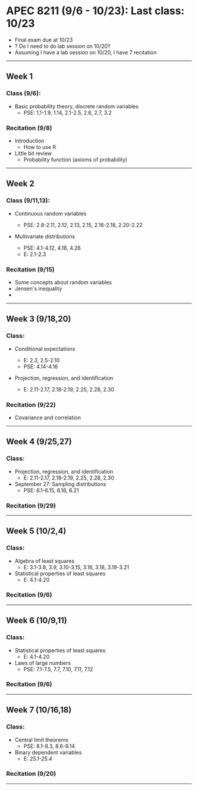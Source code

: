 # APEC 8211 (9/6 - 10/23): Last class: 10/23
+ Final exam due at 10/23
+ ? Do I need to do lab session on 10/20?
+ Assuming I have a lab session on 10/20, I have 7 recitation

---
## Week 1
### Class (9/6):
+ Basic probability theory, discrete random variables
	* PSE: 1.1-1.9, 1.14, 2.1-2.5, 2.6, 2.7, 3.2

### Recitation (9/8)
+ Introduction
	* How to use R
+ Little bit review
	* Probability function (axioms of probability)

---

## Week 2 
### Class (9/11,13):
+ Continuous random variables
	* PSE: 2.8-2.11, 2.12, 2.13, 2.15, 2.16-2.18, 2.20-2.22

+ Multivariate distributions
	* PSE: 4.1-4.12, 4.18, 4.26
	* E: 2.1-2.3
	
### Recitation (9/15)
+ Some concepts about random variables
+ Jensen's inequality
+ 
---

## Week 3  (9/18,20)
### Class:
+ Conditional expectations
	* E: 2.3, 2.5-2.10
	* PSE: 4.14-4.16

+ Projection, regression, and identification
	* E: 2.11-2.17, 2.18-2.19, 2.25, 2.28, 2.30


### Recitation (9/22)
+ Covariance and correlation 

---

## Week 4  (9/25,27)
### Class:
+ Projection, regression, and identification
	* E: 2.11-2.17, 2.18-2.19, 2.25, 2.28, 2.30
+ September 27: Sampling distributions
	* PSE: 6.1-6.15, 6.16, 6.21


### Recitation (9/29)


---

## Week 5  (10/2,4)
### Class:
+ Algebra of least squares
	* E: 3.1-3.8, 3.9, 3.10-3.15, 3.16, 3.18, 3.19-3.21
+ Statistical properties of least squares
	* E: 4.1-4.20


### Recitation (9/6)


---

## Week 6  (10/9,11)
### Class:
+ Statistical properties of least squares
	* E: 4.1-4.20
+ Laws of large numbers
	* PSE: 7.1-7.5, 7.7, 7.10, 7.11, 7.12


### Recitation (9/6)


---

## Week 7  (10/16,18)
### Class:
+ Central limit theorems
	* PSE: 8.1-8.3, 8.6-8.14
+ Binary dependent variables
	* E: *25.1-25.4*


### Recitation (9/20)

---




